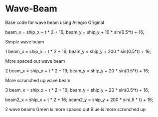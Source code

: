 # Wave-Beam
Base code for wave beam using Allegro
Original

beam_x = ship_x + t * 2 + 16;
beam_y = ship_y + 10 * sin(0.5*t) + 16;



Simple wave beam

1
beam_x = ship_x + t * 2 + 16;
beam_y = ship_y + 200 * sin(0.5*t) + 16;



More spaced out wave beam

2
beam_x = ship_x + t * 2 + 16;
beam_y = ship_y + 20 * sin(0.5*t) + 16;



More scrunched up wave beam

3
beam_x = ship_x + t * 2 + 16;
beam_y = ship_y + 20 * sin(0.5*t) + 16;

beam2_x = ship_x + t * 2 + 16;
beam2_y = ship_y + 200 * sin(.5 * t) + 16;



2 wave beams
Green is more spaced out
Blue is more scrunched up

